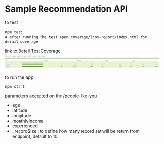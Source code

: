 # Sample Recommendation API

to test
```
npm test
# after running the test open coverage/lcov-report/index.html for detail coverage
```

link to <a href='coverage/lcov-report/index.html'>Detail Test Coverage</a> <br/>
![Test Coverage](asset/coverage.png)

to run the app
```
npm start
```

parameters accepted on the /people-like-you
* age
* latitude
* longitude
* monthlyIncome
* experienced
* _recordSize :  to define how many record set will be return from endpoint, default to 10.

